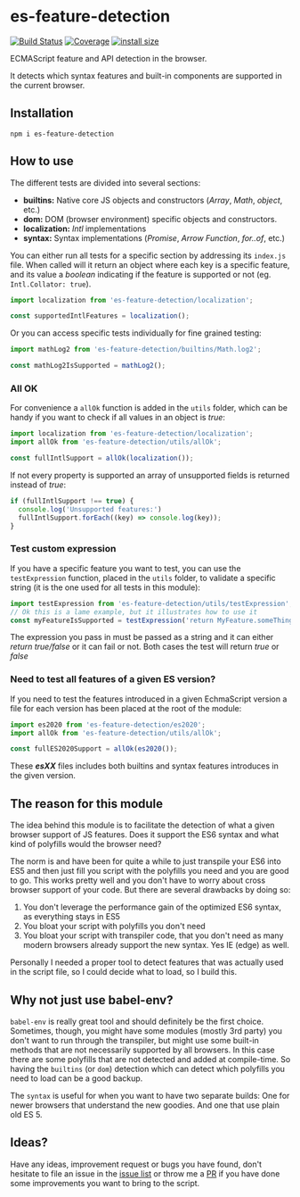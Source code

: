# es-feature-detection

[![Build Status](https://github.com/Tokimon/es-feature-detection/actions/workflows/validation.yml/badge.svg)](https://travis-ci.org/Tokimon/es-feature-detection)
[![Coverage](https://coveralls.io/repos/github/Tokimon/es-feature-detection/badge.svg?branch=master)](https://coveralls.io/github/Tokimon/es-feature-detection)
[![install size](https://packagephobia.now.sh/badge?p=es-feature-detection)](https://packagephobia.now.sh/result?p=es-feature-detection)

ECMAScript feature and API detection in the browser.

It detects which syntax features and built-in components are supported in the current
browser.

## Installation

```
npm i es-feature-detection
```

## How to use
The different tests are divided into several sections:

- **builtins:** Native core JS objects and constructors (_Array_, _Math_, _object_, etc.)
- **dom:** DOM (browser environment) specific objects and constructors.
- **localization:** _Intl_ implementations
- **syntax:** Syntax implementations (_Promise_, _Arrow Function_, _for..of_, etc.)

You can either run all tests for a specific section by addressing its `index.js` file.
When called will it return an object where each key is a specific feature,
and its value a _boolean_ indicating if the feature is supported or not (eg. `Intl.Collator: true`).

```js
import localization from 'es-feature-detection/localization';

const supportedIntlFeatures = localization();
```

Or you can access specific tests individually for fine grained testing:

```js
import mathLog2 from 'es-feature-detection/builtins/Math.log2';

const mathLog2IsSupported = mathLog2();
```

### All OK
For convenience a `allOk` function is added in the `utils` folder, which can be
handy if you want to check if all values in an object is _true_:

```js
import localization from 'es-feature-detection/localization';
import allOk from 'es-feature-detection/utils/allOk';

const fullIntlSupport = allOk(localization());
```

If not every property is supported an array of unsupported fields is returned instead of _true_:

```js
if (fullIntlSupport !== true) {
  console.log('Unsupported features:')
  fullIntlSupport.forEach((key) => console.log(key));
}
```

### Test custom expression
If you have a specific feature you want to test, you can use the `testExpression` function,
placed in the `utils` folder, to validate a specific string (it is the one used for all tests in this module):

```js
import testExpression from 'es-feature-detection/utils/testExpression';
// Ok this is a lame example, but it illustrates how to use it
const myFeatureIsSupported = testExpression('return MyFeature.someThingToTest()');
```

The expression you pass in must be passed as a string and it can either _return true/false_
or it can fail or not. Both cases the test will return _true_ or _false_

### Need to test all features of a given ES version?
If you need to test the features introduced in a given EchmaScript version a file
for each version has been placed at the root of the module:

```js
import es2020 from 'es-feature-detection/es2020';
import allOk from 'es-feature-detection/utils/allOk';

const fullES2020Support = allOk(es2020());
```

These **_esXX_** files includes both builtins and syntax features introduces in the given version.

## The reason for this module
The idea behind this module is to facilitate the detection of what a given browser
support of JS features. Does it support the ES6 syntax and what kind of polyfills
would the browser need?

The norm is and have been for quite a while to just transpile your ES6 into ES5 and
then just fill you script with the polyfills you need and you are good to go.
This works pretty well and you don't have to worry about cross browser support of
your code. But there are several drawbacks by doing so:

1. You don't leverage the performance gain of the optimized ES6 syntax, as everything stays in ES5
2. You bloat your script with polyfills you don't need
3. You bloat your script with transpiler code, that you don't need as many modern
browsers already support the new syntax. Yes IE (edge) as well.

Personally I needed a proper tool to detect features that was actually used in the script file,
so I could decide what to load, so I build this.

## Why not just use babel-env?
`babel-env` is really great tool and should definitely be the first choice. Sometimes,
though, you might have some modules (mostly 3rd party) you don't want to run through
the transpiler, but might use some built-in methods that are not necessarily
supported by all browsers. In this case there are some polyfills that are not detected
and added at compile-time.
So having the `builtins` (or `dom`) detection which can detect which polyfills you need
to load can be a good backup.

The `syntax` is useful for when you want to have two separate builds: One for newer
browsers that understand the new goodies. And one that use plain old ES 5.

## Ideas?
Have any ideas, improvement request or bugs you have found, don't hesitate to file
an issue in the [issue list](https://github.com/Tokimon/es-feature-detection/issues)
or throw me a [PR](https://github.com/Tokimon/es-feature-detection/pulls) if you
have done some improvements you want to bring to the script.
